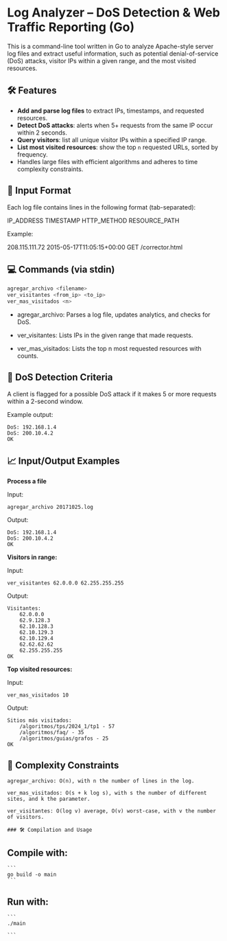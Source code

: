 # Log Analyzer – DoS Detection & Web Traffic Reporting (Go)

This is a command-line tool written in Go to analyze Apache-style server log files and extract useful information, such as potential denial-of-service (DoS) attacks, visitor IPs within a given range, and the most visited resources.

## 🛠️ Features

- **Add and parse log files** to extract IPs, timestamps, and requested resources.
- **Detect DoS attacks**: alerts when 5+ requests from the same IP occur within 2 seconds.
- **Query visitors**: list all unique visitor IPs within a specified IP range.
- **List most visited resources**: show the top `n` requested URLs, sorted by frequency.
- Handles large files with efficient algorithms and adheres to time complexity constraints.

## 📂 Input Format

Each log file contains lines in the following format (tab-separated):

IP_ADDRESS  TIMESTAMP   HTTP_METHOD RESOURCE_PATH

Example:

208.115.111.72	    2015-05-17T11:05:15+00:00	    GET	    /corrector.html

## 💻 Commands (via stdin)

```bash
agregar_archivo <filename>
ver_visitantes <from_ip> <to_ip>
ver_mas_visitados <n>
```

- agregar_archivo: Parses a log file, updates analytics, and checks for DoS.

- ver_visitantes: Lists IPs in the given range that made requests.

- ver_mas_visitados: Lists the top n most requested resources with counts.

## 🧠 DoS Detection Criteria

A client is flagged for a possible DoS attack if it makes 5 or more requests within a 2-second window.

Example output:

```
DoS: 192.168.1.4
DoS: 200.10.4.2
OK
```

## 📈 Input/Output Examples

**Process a file**

Input: 

```agregar_archivo 20171025.log```

Output:

```
DoS: 192.168.1.4
DoS: 200.10.4.2
OK
```

**Visitors in range:**

Input: 

```ver_visitantes 62.0.0.0 62.255.255.255```

Output:

```
Visitantes:
	62.0.0.0
	62.9.128.3
	62.10.128.3
	62.10.129.3
	62.10.129.4
	62.62.62.62
	62.255.255.255
OK
```

**Top visited resources:**

Input: 

```ver_mas_visitados 10```

Output:

```
Sitios más visitados:
	/algoritmos/tps/2024_1/tp1 - 57
	/algoritmos/faq/ - 35
	/algoritmos/guias/grafos - 25
OK

```

## 🧪 Complexity Constraints

    agregar_archivo: O(n), with n the number of lines in the log.

    ver_mas_visitados: O(s + k log s), with s the number of different sites, and k the parameter.

    ver_visitantes: O(log v) average, O(v) worst-case, with v the number of visitors.

    ### 🛠️ Compilation and Usage

## Compile with:
    ```
    go build -o main
    ```

## Run with:
    ```
    ./main

    ```
